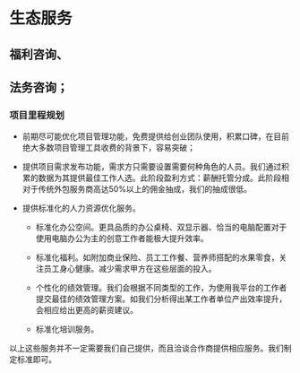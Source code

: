 # 生态服务


## 福利咨询、

## 法务咨询；

### 项目里程规划

* 前期尽可能优化项目管理功能，免费提供给创业团队使用，积累口碑，在目前绝大多数项目管理工具收费的背景下，容易突破；

* 提供项目需求发布功能，需求方只需要设置需要何种角色的人员。我们通过积累的数据为其提供最佳工作人选。此阶段盈利方式：薪酬托管分成。此阶段相对于传统外包服务商高达50%以上的佣金抽成，我们的抽成很低。
* 提供标准化的人力资源优化服务。

    * 标准化办公空间。更具品质的办公桌椅、双显示器、恰当的电脑配置对于使用电脑办公为主的创意工作者能极大提升效率。

    * 标准化福利。如附加商业保险、员工工作餐、营养师搭配的水果零食，关注员工身心健康。减少需求甲方在这些层面的投入。

    * 个性化的绩效管理。我们会根据不同类型的工作，为使用我平台的工作者提交最佳的绩效管理方案。如我们分析得出某工作者单位产出效率提升，会相应给出更高的薪资建议。

    * 标准化培训服务。

以上这些服务并不一定需要我们自己提供，而且洽谈合作商提供相应服务。我们制定标准即可。
